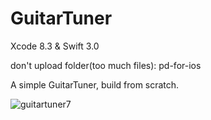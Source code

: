 # GuitarTuner
Xcode 8.3 & Swift 3.0

don't upload folder(too much files): pd-for-ios 

A simple GuitarTuner, build from scratch. 

![guitartuner7](https://cloud.githubusercontent.com/assets/22356188/25629395/5cb2e296-2f37-11e7-881b-6c5733ee044d.jpeg)
